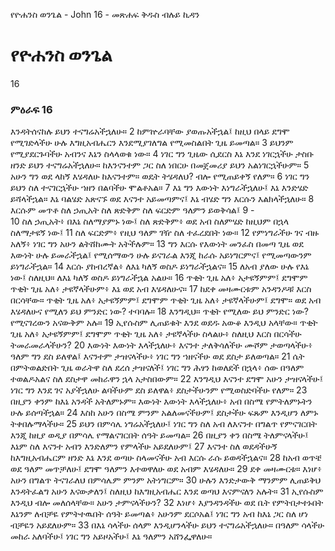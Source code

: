 ﻿
የዮሐንስ ወንጌል - John 16 - መጽሐፍ ቅዱስ ብሉይ ኪዳን
# የዮሐንስ ወንጌል
16
### ምዕራፍ 16
 እንዳትሰናከሉ ይህን ተናግሬአችኋለሁ።
2  ከምኵራባቸው ያወጡአችኋል፤ ከዚህ በላይ ደግሞ የሚገድላችሁ ሁሉ እግዚአብሔርን እንደሚያገለግል የሚመስልበት ጊዜ ይመጣል።
3  ይህንም የሚያደርጉባችሁ አብንና እኔን ስላላወቁ ነው።
4  ነገር ግን ጊዜው ሲደርስ እኔ እንደ ነገርኋችሁ ታስቡ ዘንድ ይህን ተናግሬአችኋለሁ። ከእንናንተም ጋር ስለ ነበርሁ በመጀመሪያ ይህን አልነገርኋችሁም።
5  አሁን ግን ወደ ላከኝ እሄዳለሁ ከእናንተም። ወዴት ትሄዳለህ? ብሎ የሚጠይቀኝ የለም።
6  ነገር ግን ይህን ስለ ተናገርኋችሁ ኀዘን በልባችሁ ሞልቶአል።
7  እኔ ግን እውነት እነግራችኋለሁ፤ እኔ እንድሄድ ይሻላችኋል። እኔ ባልሄድ አጽናኙ ወደ እናንተ አይመጣምና፤ እኔ ብሄድ ግን እርሱን እልክላችኋለሁ።
8  እርሱም መጥቶ ስለ ኃጢአት ስለ ጽድቅም ስለ ፍርድም ዓለምን ይወቅሳል፤
9 -  
10  ስለ ኃጢአት፥ በእኔ ስለማያምኑ ነው፤ ስለ ጽድቅም፥ ወደ አብ ስለምሄድ ከዚህም በኋላ ስለማታዩኝ ነው፤
11  ስለ ፍርድም፥ የዚህ ዓለም ገዥ ስለ ተፈረደበት ነው።
12  የምነግራችሁ ገና ብዙ አለኝ፥ ነገር ግን አሁን ልትሸከሙት አትችሉም።
13  ግን እርሱ የእውነት መንፈስ በመጣ ጊዜ ወደ እውነት ሁሉ ይመራችኋል፤ የሚሰማውን ሁሉ ይናገራል እንጂ ከራሱ አይነግርምና፤ የሚመጣውንም ይነግራችኋል።
14  እርሱ ያከብረኛል፥ ለእኔ ካለኝ ወስዶ ይነግራችኋልና።
15  ለአብ ያለው ሁሉ የእኔ ነው፤ ስለዚህ። ለእኔ ካለኝ ወስዶ ይነግራችኋል አልሁ።
16  ጥቂት ጊዜ አለ፥ አታዩኝምም፤ ደግሞም ጥቂት ጊዜ አለ፥ ታዩኛላችሁም፥ እኔ ወደ አብ እሄዳለሁና።
17  ከደቀ መዛሙርቱም አንዳንዶቹ እርስ በርሳቸው። ጥቂት ጊዜ አለ፥ አታዩኝምም፤ ደግሞም ጥቂት ጊዜ አለ፥ ታዩኛላችሁም፤ ደግሞ። ወደ አብ እሄዳለሁና የሚለን ይህ ምንድር ነው? ተባባሉ።
18  እንግዲህ። ጥቂት የሚለው ይህ ምንድር ነው? የሚናገረውን አናውቅም አሉ።
19  ኢየሱስም ሊጠይቁት እንደ ወደዱ አውቆ እንዲህ አላቸው። ጥቂት ጊዜ አለ፥ አታዩኝምም፤ ደግሞም ጥቂት ጊዜ አለ፥ ታዩኛላችሁ ስላልሁ፥ ስለዚህ እርስ በርሳችሁ ትመራመራላችሁን?
20  እውነት እውነት እላችኋለሁ፥ እናንተ ታለቅሳለችሁ ሙሾም ታወጣላችሁ፥ ዓለም ግን ደስ ይለዋል፤ እናንተም ታዝናላችሁ፥ ነገር ግን ኀዘናችሁ ወደ ደስታ ይለወጣል።
21  ሴት በምትወልድበት ጊዜ ወራትዋ ስለ ደረሰ ታዝናለች፤ ነገር ግን ሕፃን ከወለደች በኋላ፥ ሰው በዓለም ተወልዶአልና ስለ ደስታዋ መከራዋን ኋላ አታስበውም።
22  እንግዲህ እናንተ ደግሞ አሁን ታዝናላችሁ፤ ነገር ግን እንደ ገና አያችኋለሁ ልባችሁም ደስ ይለዋል፥ ደስታችሁንም የሚወስድባችሁ የለም።
23  በዚያን ቀንም ከእኔ አንዳች አትለምኑም። እውነት እውነት እላችኋለሁ፥ አብ በስሜ የምትለምኑትን ሁሉ ይሰጣችኋል።
24  እስከ አሁን በስሜ ምንም አልለመናችሁም፤ ደስታችሁ ፍጹም እንዲሆን ለምኑ ትቀበሉማላችሁ።
25  ይህን በምሳሌ ነግሬአችኋለሁ፤ ነገር ግን ስለ አብ ለእናንተ በግልጥ የምናገርበት እንጂ ከዚያ ወዲያ በምሳሌ የማልናገርበት ሰዓት ይመጣል።
26  በዚያን ቀን በስሜ ትለምናላችሁ፤ እኔም ስለ እናንተ አብን እንድለምን የምላችሁ አይደለሁም፤
27  እናንተ ስለ ወደዳችሁኝ ከእግዚአብሔርም ዘንድ እኔ እንደ ወጣሁ ስላመናችሁ አብ እርሱ ራሱ ይወዳችኋልና።
28  ከአብ ወጥቼ ወደ ዓለም መጥቻለሁ፤ ደግሞ ዓለምን እተወዋለሁ ወደ አብም እሄዳለሁ።
29  ደቀ መዛሙርቱ። እነሆ፥ አሁን በግልጥ ትናገራለህ በምሳሌም ምንም አትነግርም።
30  ሁሉን እንድታውቅ ማንምም ሊጠይቅህ እንዳትፈልግ አሁን እናውቃለን፤ ስለዚህ ከእግዚአብሔር እንደ ወጣህ እናምናለን አሉት።
31  ኢየሱስም እንዲህ ብሎ መለሰላቸው። አሁን ታምናላችሁን?
32  እነሆ፥ እያንዳንዳችሁ ወደ ቤት የምትበታተኑበት እኔንም ለብቻዬ የምትተዉበት ሰዓት ይመጣል፥ አሁንም ደርሶአል፤ ነገር ግን አብ ከእኔ ጋር ስለ ሆነ ብቻዬን አይደለሁም።
33  በእኔ ሳላችሁ ሰላም እንዲሆንላችሁ ይህን ተናግሬአችኋለሁ። በዓለም ሳላችሁ መከራ አለባችሁ፤ ነገር ግን አይዞአችሁ፤ እኔ ዓለምን አሸንፌዋለሁ። 
